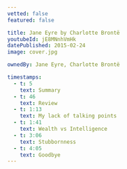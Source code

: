 ```yaml
---
vetted: false
featured: false

title: Jane Eyre by Charlotte Brontë
youtubeId: jE8MNnhVmHk
datePublished: 2015-02-24
image: cover.jpg

ownedBy: Jane Eyre, Charlotte Brontë

timestamps:
  - t: 5
    text: Summary
  - t: 46
    text: Review
  - t: 1:13
    text: My lack of talking points
  - t: 1:41
    text: Wealth vs Intelligence
  - t: 3:06
    text: Stubbornness
  - t: 4:05
    text: Goodbye
---
```

